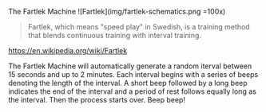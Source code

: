 The Fartlek Machine
![Fartlek](img/fartlek-schematics.png  =100x)

> Fartlek, which means "speed play" in Swedish, is a training method that blends continuous training with interval training.

https://en.wikipedia.org/wiki/Fartlek

The Fartlek Machine will automatically generate a random iterval between 15 seconds and up to 2 minutes. Each interval begins with a series of beeps denoting the length of the interval. A short beep followed by a long beep indicates the end of the interval and a period of rest follows equally long as the interval. Then the process starts over. Beep beep!